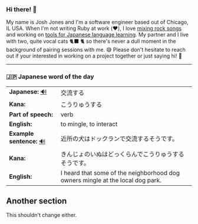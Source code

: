 ### Hi there! 👋

My name is Josh Jones and I'm a software engineer based out of Chicago, IL USA. When I'm not writing Ruby at work (❤️), I love [mixing rock songs](https://www.musiclikeyoumeanit.com/) and working on [tools for Japanese language learning](https://github.com/stars/jhunschejones/lists/japanese-language-learning). My partner and I live with two, quite vocal cats 🐈‍⬛ 🐈  so there's never a dull moment in the background of pairing sessions with me. 😅 Please don't hesitate to reach out if your interested in working on a project together or just saying hi! 👋

---

### 🇯🇵 Japanese word of the day

<!-- START WORD OF THE DAY -->
<table>
  <tr><td><strong>Japanese:</strong> <a href="https://wotd.transparent.com/japanese/2021/words/JPNjp_00075.mp3">🔊</a></td><td>交流する</td></tr>
  <tr><td><strong>Kana:</strong></td><td>こうりゅうする</td></tr>
  <tr><td><strong>Part of speech:</strong></td><td>verb</td></tr>
  <tr><td><strong>English:</strong></td><td>to mingle, to interact</td></tr>
  <tr><td><strong>Example sentence:</strong> <a href="https://wotd.transparent.com/japanese/2021/sentences/JPNjp_00441.mp3">🔊</a></td><td>近所の犬はドックランで交流するそうです。</td></tr>
  <tr><td><strong>Kana:</strong></td><td>きんじょのいぬはどっくらんでこうりゅうするそうです。</td></tr>
  <tr><td><strong>English:</strong></td><td>I heard that some of the neighborhood dog owners mingle at the local dog park.</td></tr>
</table>
<!-- END WORD OF THE DAY -->

## Another section
This shouldn't change either.

